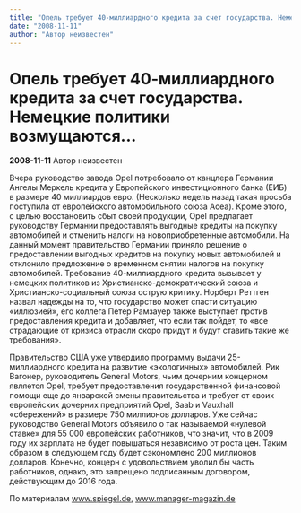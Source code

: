 ```yaml
---
title: "Опель требует 40-миллиардного кредита за счет государства. Немецкие политики возмущаются..."
date: "2008-11-11"
author: "Автор неизвестен"
---
```


# Опель требует 40-миллиардного кредита за счет государства. Немецкие политики возмущаются...

**2008-11-11** Автор неизвестен

Вчера руководство завода Opel потребовало от канцлера Германии Ангелы Меркель кредита у Европейского инвестиционного банка (ЕИБ) в размере 40 миллиардов евро. (Несколько недель назад такая просьба поступила от европейского автомобильного союза Асеа). Кроме этого, с целью восстановить сбыт своей продукции, Opel предлагает руководству Германии предоставлять выгодные кредиты на покупку автомобилей и отменить налоги на новоприобретенные автомобили. На данный момент правительство Германии приняло решение о предоставлении выгодных кредитов на покупку новых автомобилей и отклонило предложение о временном снятии налогов на покупку автомобилей. Требование 40-миллиардного кредита вызывает у немецких политиков из Христианско-демократический союза и Христианско-социальный союза острую критику. Норберт Реттген назвал надежды на то, что государство может спасти ситуацию «иллюзией», его коллега Петер Рамзауер также выступает против предоставления кредита и добавляет, что если так пойдет, то «все страдающие от кризиса отрасли скоро придут и будут ставить такие же требования».

Правительство США уже утвердило программу выдачи 25-миллиардного кредита на развитие «экологичных» автомобилей. Рик Вагонер, руководитель General Motors, чьим дочерним концерном является Opel, требует предоставления государственной финансовой помощи еще до январской смены правительства и требует от своих европейских дочерних предприятий Opel, Saab и Vauxhall «сбережений» в размере 750 миллионов долларов. Уже сейчас руководство General Motors объявило о так называемой «нулевой ставке» для 55 000 европейских работников, что значит, что в 2009 году их зарплата не будет повышаться независимо от роста цен. Таким образом в следующем году будет сэкономлено 200 миллионов долларов. Конечно, концерн с удовольствием уволил бы часть работников, однако, это запрещено подписанным договором, действующим до 2016 года.

По материалам www.spiegel.de, www.manager-magazin.de